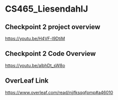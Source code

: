 # CS465_LiesendahlJ
## Checkpoint 2 project overview
https://youtu.be/H4VF-l9DtiM
## Checkpoint 2 Code Overview
https://youtu.be/albhDt_sW8o
## OverLeaf Link
https://www.overleaf.com/read/njjfksqqfpmp#a46010
